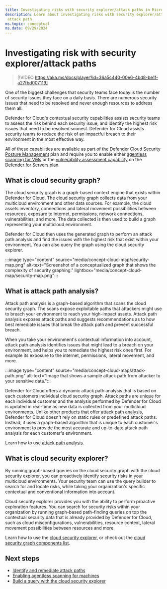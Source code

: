 ```yaml
---
title: Investigating risks with security explorer/attack paths in Microsoft Defender for Cloud
description: Learn about investigating risks with security explorer/attack paths in Microsoft Defender for Cloud.
 attack path.
ms.topic: conceptual
ms.date: 09/29/2024
---
```


# Investigating risk with security explorer/attack paths

> [!VIDEO https://aka.ms/docs/player?id=36a5c440-00e6-4bd8-be1f-a27fbd007119]

One of the biggest challenges that security teams face today is the number of security issues they face on a daily basis. There are numerous security issues that need to be resolved and never enough resources to address them all.

Defender for Cloud's contextual security capabilities assists security teams to assess the risk behind each security issue, and identify the highest risk issues that need to be resolved soonest. Defender for Cloud assists security teams to reduce the risk of an impactful breach to their environment in the most effective way.

All of these capabilities are available as part of the [Defender Cloud Security Posture Management](concept-cloud-security-posture-management.md) plan and require you to enable either [agentless scanning for VMs](concept-agentless-data-collection.md) or the [vulnerability assessment capability](deploy-vulnerability-assessment-vm.md) on the [Defender for Servers plan](apply-security-baseline.md).

## What is cloud security graph?

The cloud security graph is a graph-based context engine that exists within Defender for Cloud. The cloud security graph collects data from your multicloud environment and other data sources. For example, the cloud assets inventory, connections and lateral movement possibilities between resources, exposure to internet, permissions, network connections, vulnerabilities, and more. The data collected is then used to build a graph representing your multicloud environment.

Defender for Cloud then uses the generated graph to perform an attack path analysis and find the issues with the highest risk that exist within your environment. You can also query the graph using the cloud security explorer.  

:::image type="content" source="media/concept-cloud-map/security-map.png" alt-text="Screenshot of a conceptualized graph that shows the complexity of security graphing." lightbox="media/concept-cloud-map/security-map.png":::

## What is attack path analysis?

Attack path analysis is a graph-based algorithm that scans the cloud security graph. The scans expose exploitable paths that attackers might use to breach your environment to reach your high-impact assets. Attack path analysis exposes attack paths and suggests recommendations as to how best remediate issues that break the attack path and prevent successful breach.

When you take your environment's contextual information into account, attack path analysis identifies issues that might lead to a breach on your environment, and helps you to remediate the highest risk ones first. For example its exposure to the internet, permissions, lateral movement, and more.

:::image type="content" source="media/concept-cloud-map/attack-path.png" alt-text="Image that shows a sample attack path from attacker to your sensitive data.":::

Defender for Cloud offers a dynamic attack path analysis that is based on each customers individual cloud security graph. Attack paths are unique for each individual customer and the analysis performed by Defender for Cloud is updated in real-time as new data is collected from your multicloud environments. Unlike other products that offer attack path analysis, Defender for Cloud doesn't rely on static rules or predefined attack paths. Instead, it uses a graph-based algorithm that is unique to each customer's environment to provide the most accurate and up-to-date attack path analysis for each customer's environment.

Learn how to use [attack path analysis](how-to-manage-attack-path.md).

## What is cloud security explorer?

By running graph-based queries on the cloud security graph with the cloud security explorer, you can proactively identify security risks in your multicloud environments. Your security team can use the query builder to search for and locate risks, while taking your organization's specific contextual and conventional information into account.

Cloud security explorer provides you with the ability to perform proactive exploration features. You can search for security risks within your organization by running graph-based path-finding queries on top the contextual security data that is already provided by Defender for Cloud, such as cloud misconfigurations, vulnerabilities, resource context, lateral movement possibilities between resources and more.

Learn how to use the [cloud security explorer](how-to-manage-cloud-security-explorer.md), or check out the [cloud security graph components list](attack-path-reference.md#cloud-security-graph-components-list).

## Next steps

- [Identify and remediate attack paths](how-to-manage-attack-path.md)
- [Enabling agentless scanning for machines](enable-vulnerability-assessment-agentless.md#enabling-agentless-scanning-for-machines)
- [Build a query with the cloud security explorer](how-to-manage-cloud-security-explorer.md)
